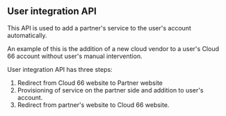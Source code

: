 

## User integration API

This API is used to add a partner's service to the user's account automatically.

An example of this is the addition of a new cloud vendor to a user's Cloud 66 account without user's manual intervention.

User integration API has three steps:

1. Redirect from Cloud 66 website to Partner website
2. Provisioning of service on the partner side and addition to user's account.
3. Redirect from partner's website to Cloud 66 website.

